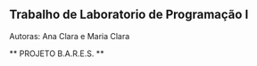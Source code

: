 ## Trabalho de Laboratorio de Programação I ##
Autoras: Ana Clara e Maria Clara

** PROJETO B.A.R.E.S. **
